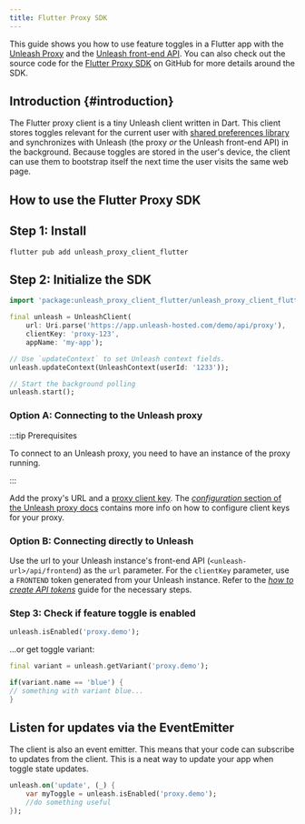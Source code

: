 ```yaml
---
title: Flutter Proxy SDK
---
```


This guide shows you how to use feature toggles in a Flutter app with the [Unleash Proxy](../unleash-proxy.md) and the [Unleash front-end API](../front-end-api.md). You can also check out the source code for the [Flutter Proxy SDK](https://github.com/unleash/unleash_proxy_client_flutter) on GitHub for more details around the SDK.

## Introduction {#introduction}

The Flutter proxy client is a tiny Unleash client written in Dart. This client stores toggles relevant for the current user with [shared preferences library](https://pub.dev/packages/shared_preferences) and synchronizes with Unleash (the proxy _or_ the Unleash front-end API) in the background. Because toggles are stored in the user's device, the client can use them to bootstrap itself the next time the user visits the same web page.

## How to use the Flutter Proxy SDK

## Step 1: Install

```
flutter pub add unleash_proxy_client_flutter
```

## Step 2: Initialize the SDK

```dart
import 'package:unleash_proxy_client_flutter/unleash_proxy_client_flutter.dart';

final unleash = UnleashClient(
    url: Uri.parse('https://app.unleash-hosted.com/demo/api/proxy'),
    clientKey: 'proxy-123',
    appName: 'my-app');

// Use `updateContext` to set Unleash context fields.
unleash.updateContext(UnleashContext(userId: '1233'));

// Start the background polling
unleash.start();
```

### Option A: Connecting to the Unleash proxy

:::tip Prerequisites

To connect to an Unleash proxy, you need to have an instance of the proxy running.

:::

Add the proxy's URL and a [proxy client key](../api-tokens-and-client-keys.mdx#proxy-client-keys). The [_configuration_ section of the Unleash proxy docs](../unleash-proxy.md#configuration-variables) contains more info on how to configure client keys for your proxy.

### Option B: Connecting directly to Unleash

Use the url to your Unleash instance's front-end API (`<unleash-url>/api/frontend`) as the `url` parameter. For the `clientKey` parameter, use a `FRONTEND` token generated from your Unleash instance. Refer to the [_how to create API tokens_](/how-to/how-to-create-api-tokens) guide for the necessary steps.

### Step 3: Check if feature toggle is enabled

```dart
unleash.isEnabled('proxy.demo');
```

...or get toggle variant:

```dart
final variant = unleash.getVariant('proxy.demo');

if(variant.name == 'blue') {
// something with variant blue...
}
```

## Listen for updates via the EventEmitter

The client is also an event emitter. This means that your code can subscribe to updates from the client. This is a neat way to update your app when toggle state updates.

```dart
unleash.on('update', (_) {
    var myToggle = unleash.isEnabled('proxy.demo');
    //do something useful
});
```
